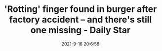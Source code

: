 ---
"title": "'Rotting' finger found in burger after factory accident – and there's still one missing - Daily Star"
"date": "2021-9-16 20:6:58"
"feed_name": "GOOGLENEWSINDUSTRIAL"
"feed_website": "https://news.google.com/search?q=industrial%2Bincident&hl=en-US&gl=US&ceid=US:en"
"feed_rss": "https://news.google.com/rss/search?q=industrial%2Bincident&hl=en-US&gl=US&ceid=US:en"
"link": "https://www.dailystar.co.uk/news/world-news/rotting-finger-found-burger-after-25004940"
"file": "_posts/2021-1-1-6070b84672c7ea1876e5706453c035c9c77dc09a.md"
"accident": "0"
"drilling": "0"
"dead": "0"
"injured": "0"
---